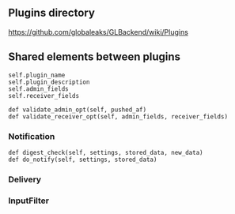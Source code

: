 ## Plugins directory 

https://github.com/globaleaks/GLBackend/wiki/Plugins

## Shared elements between plugins

    self.plugin_name
    self.plugin_description
    self.admin_fields
    self.receiver_fields

    def validate_admin_opt(self, pushed_af)
    def validate_receiver_opt(self, admin_fields, receiver_fields)


### Notification

    def digest_check(self, settings, stored_data, new_data)
    def do_notify(self, settings, stored_data)

### Delivery 

### InputFilter 

